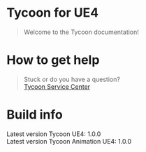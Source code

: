 # Tycoon for UE4

> Welcome to the Tycoon documentation!  

# How to get help
> Stuck or do you have a question?  
[Tycoon Service Center](https://tycoon.atlassian.net/servicedesk/customer/portals)

# Build info

Latest version Tycoon UE4: 1.0.0  
Latest version Tycoon Animation UE4: 1.0.0
